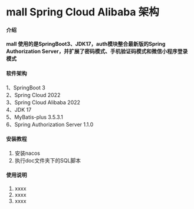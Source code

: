 # mall Spring Cloud Alibaba 架构

#### 介绍
**mall 使用的是SpringBoot3、JDK17，auth模块整合最新版的Spring Authorization Server，并扩展了密码模式、手机验证码模式和微信小程序登录模式**

#### 软件架构
1、SpringBoot 3  
2、Spring Cloud 2022  
3、Spring Cloud Alibaba 2022  
4、JDK 17  
5、MyBatis-plus 3.5.3.1  
6、Spring Authorization Server 1.1.0  



#### 安装教程

1.  安装nacos
2.  执行doc文件夹下的SQL脚本


#### 使用说明

1.  xxxx
2.  xxxx
3.  xxxx
